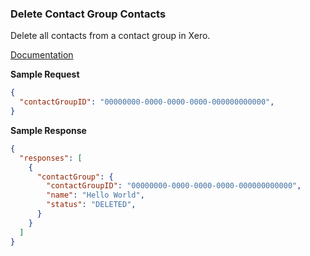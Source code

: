 ### Delete Contact Group Contacts

Delete all contacts from a contact group in Xero.

[Documentation](https://xeroapi.github.io/xero-node/accounting/index.html#api-Accounting-deleteContactGroupContacts)

**Sample Request**
```json
{
  "contactGroupID": "00000000-0000-0000-0000-000000000000",
}
```

**Sample Response**
```json
{
  "responses": [
    {
      "contactGroup": {
        "contactGroupID": "00000000-0000-0000-0000-000000000000",
        "name": "Hello World",
        "status": "DELETED",
      }
    }
  ]
}
```
